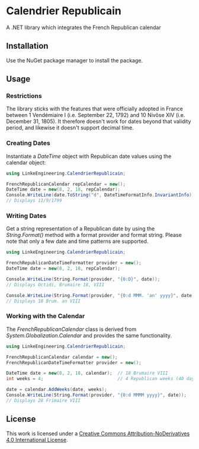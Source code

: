 # Calendrier Republicain

A .NET library which integrates the French Republican calendar


## Installation

Use the NuGet package manager to install the package.


## Usage

### Restrictions

The library sticks with the features that were officially adopted in France between 1 Vendémiaire I (i.e. September 22, 1792) and 10 Nivôse XIV (i.e. December 31, 1805). It therefore doesn't work for dates beyond that validity period, and likewise it doesn't support decimal time.


### Creating Dates

Instantiate a *DateTime* object with Republican date values using the calendar object:

```cs
using LinkeEngineering.CalendrierRepublicain;

FrenchRepublicanCalendar repCalendar = new();
DateTime date = new(8, 2, 18, repCalendar);
Console.WriteLine(date.ToString("d", DateTimeFormatInfo.InvariantInfo));
// Displays 11/9/1799
```


### Writing Dates

Get a string representation of a Republican date by using the *String.Format()* method with a format provider and format string. Please note that only a few date and time patterns are supported.

```cs
using LinkeEngineering.CalendrierRepublicain;

FrenchRepublicanDateTimeFormatter provider = new();
DateTime date = new(8, 2, 18, repCalendar);

Console.WriteLine(String.Format(provider, "{0:D}", date));
// Displays Octidi, Brumaire 18, VIII

Console.WriteLine(String.Format(provider, "{0:d MMM. 'an' yyyy}", date));
// Displays 18 Brum. an VIII
```


### Working with the Calendar

The *FrenchRepublicanCalendar* class is derived from *System.Globalization.Calendar* and provides the same functionality.

```cs
using LinkeEngineering.CalendrierRepublicain;

FrenchRepublicanCalendar calendar = new();
FrenchRepublicanDateTimeFormatter provider = new();

DateTime date = new(8, 2, 18, calendar);  // 18 Brumaire VIII
int weeks = 4;                            // 4 Republican weeks (40 days) to add

date = calendar.AddWeeks(date, weeks);
Console.WriteLine(String.Format(provider, "{0:d MMMM yyyy}", date));
// Displays 28 Frimaire VIII
```


## License

This work is licensed under a [Creative Commons Attribution-NoDerivatives 4.0 International License](http://creativecommons.org/licenses/by-nd/4.0/).

